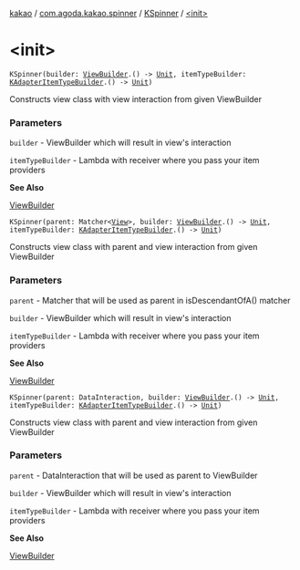 [kakao](../../index.md) / [com.agoda.kakao.spinner](../index.md) / [KSpinner](index.md) / [&lt;init&gt;](./-init-.md)

# &lt;init&gt;

`KSpinner(builder: `[`ViewBuilder`](../../com.agoda.kakao.common.builders/-view-builder/index.md)`.() -> `[`Unit`](https://kotlinlang.org/api/latest/jvm/stdlib/kotlin/-unit/index.html)`, itemTypeBuilder: `[`KAdapterItemTypeBuilder`](../../com.agoda.kakao.list/-k-adapter-item-type-builder/index.md)`.() -> `[`Unit`](https://kotlinlang.org/api/latest/jvm/stdlib/kotlin/-unit/index.html)`)`

Constructs view class with view interaction from given ViewBuilder

### Parameters

`builder` - ViewBuilder which will result in view's interaction

`itemTypeBuilder` - Lambda with receiver where you pass your item providers

**See Also**

[ViewBuilder](../../com.agoda.kakao.common.builders/-view-builder/index.md)

`KSpinner(parent: Matcher<`[`View`](https://developer.android.com/reference/android/view/View.html)`>, builder: `[`ViewBuilder`](../../com.agoda.kakao.common.builders/-view-builder/index.md)`.() -> `[`Unit`](https://kotlinlang.org/api/latest/jvm/stdlib/kotlin/-unit/index.html)`, itemTypeBuilder: `[`KAdapterItemTypeBuilder`](../../com.agoda.kakao.list/-k-adapter-item-type-builder/index.md)`.() -> `[`Unit`](https://kotlinlang.org/api/latest/jvm/stdlib/kotlin/-unit/index.html)`)`

Constructs view class with parent and view interaction from given ViewBuilder

### Parameters

`parent` - Matcher that will be used as parent in isDescendantOfA() matcher

`builder` - ViewBuilder which will result in view's interaction

`itemTypeBuilder` - Lambda with receiver where you pass your item providers

**See Also**

[ViewBuilder](../../com.agoda.kakao.common.builders/-view-builder/index.md)

`KSpinner(parent: DataInteraction, builder: `[`ViewBuilder`](../../com.agoda.kakao.common.builders/-view-builder/index.md)`.() -> `[`Unit`](https://kotlinlang.org/api/latest/jvm/stdlib/kotlin/-unit/index.html)`, itemTypeBuilder: `[`KAdapterItemTypeBuilder`](../../com.agoda.kakao.list/-k-adapter-item-type-builder/index.md)`.() -> `[`Unit`](https://kotlinlang.org/api/latest/jvm/stdlib/kotlin/-unit/index.html)`)`

Constructs view class with parent and view interaction from given ViewBuilder

### Parameters

`parent` - DataInteraction that will be used as parent to ViewBuilder

`builder` - ViewBuilder which will result in view's interaction

`itemTypeBuilder` - Lambda with receiver where you pass your item providers

**See Also**

[ViewBuilder](../../com.agoda.kakao.common.builders/-view-builder/index.md)

